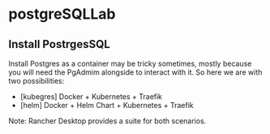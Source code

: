 # postgreSQLLab

## Install PostrgesSQL

Install Postgres as a container may be tricky sometimes, mostly because you will need the PgAdmim alongside to interact with it. So here we are with two possibilities: 

* [kubegres] Docker + Kubernetes + Traefik
* [helm] Docker + Helm Chart + Kubernetes + Traefik

Note: Rancher Desktop provides a suite for both scenarios.

